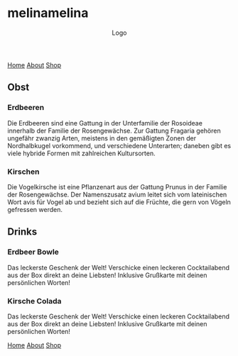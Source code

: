 # melinamelina
<!DOCTYPE html>
<html>
<head>
<meta charset="utf-8">
<title>My first page</title>
<link href="style.css" rel="stylesheet">
</head>
<body>
<header>
<div class="logo">Logo</div>
</header>
<nav>
<a href="#">Home</a> 
<a href="#">About</a> 
<a href="#">Shop</a> 
</nav>
<main>
<section class="obst">
<h1>Obst</h1>
<article>
<h1>Erdbeeren</h1>
<p>Die Erdbeeren sind eine Gattung in der Unterfamilie der Rosoideae innerhalb der Familie der Rosengewächse. Zur Gattung Fragaria gehören ungefähr zwanzig Arten, meistens in den gemäßigten Zonen der Nordhalbkugel vorkommend, und verschiedene Unterarten; daneben gibt es viele hybride Formen mit zahlreichen Kultursorten.</p>
</article>
<article class="kirschen">
<h1>Kirschen</h1>
<p>Die Vogelkirsche ist eine Pflanzenart aus der Gattung Prunus in der Familie der Rosengewächse. Der Namenszusatz avium leitet sich vom lateinischen Wort avis für Vogel ab und bezieht sich auf die Früchte, die gern von Vögeln gefressen werden.</p>
</article>
</section>
<section class="drinks">
<h1>Drinks</h1>
<article>
<h1>Erdbeer Bowle</h1>
<p>Das leckerste Geschenk der Welt! Verschicke einen leckeren Cocktailabend aus der Box direkt an deine Liebsten!
Inklusive Grußkarte mit deinen persönlichen
Worten!</p>
</article>
<article>
<h1>Kirsche Colada</h1>
<p>Das leckerste Geschenk der Welt! Verschicke einen leckeren Cocktailabend aus der Box direkt an deine Liebsten!
Inklusive Grußkarte mit deinen persönlichen
Worten! </p>
</article>
</section>


</main>
<footer>
<a href="#">Home</a> 
<a href="#">About</a> 
<a href="#">Shop</a> 
</footer>
</body> 
